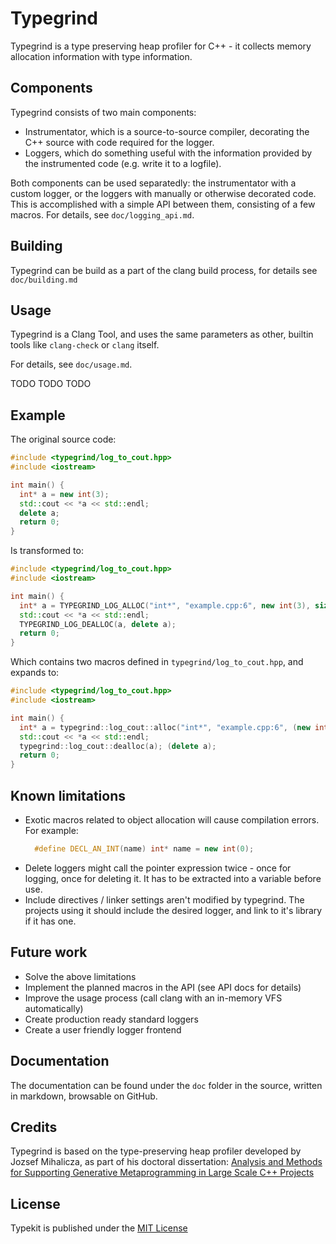 Typegrind
===

Typegrind is a type preserving heap profiler for C++ - it collects memory allocation information with type information.


Components
---

Typegrind consists of two main components:

 * Instrumentator, which is a source-to-source compiler, decorating the C++ source with code required for the logger.
 * Loggers, which do something useful with the information provided by the instrumented code (e.g. write it to a logfile).

Both components can be used separatedly: the instrumentator with a custom logger, or the loggers with manually or otherwise decorated code. This is accomplished with a simple API between them, consisting of a few macros. For details, see `doc/logging_api.md`.


Building
---

Typegrind can be build as a part of the clang build process, for details see `doc/building.md`


Usage
---

Typegrind is a Clang Tool, and uses the same parameters as other, builtin tools like `clang-check` or `clang` itself.

For details, see `doc/usage.md`.

TODO TODO TODO


Example
---

The original source code:

```cpp
#include <typegrind/log_to_cout.hpp>
#include <iostream>

int main() {
  int* a = new int(3);
  std::cout << *a << std::endl;
  delete a;
  return 0;
}
```

Is transformed to:

```cpp
#include <typegrind/log_to_cout.hpp>
#include <iostream>

int main() {
  int* a = TYPEGRIND_LOG_ALLOC("int*", "example.cpp:6", new int(3), sizeof(int));
  std::cout << *a << std::endl;
  TYPEGRIND_LOG_DEALLOC(a, delete a);
  return 0;
}
```

Which contains two macros defined in `typegrind/log_to_cout.hpp`, and expands to:

```cpp
#include <typegrind/log_to_cout.hpp>
#include <iostream>

int main() {
  int* a = typegrind::log_cout::alloc("int*", "example.cpp:6", (new int(3)), sizeof(int));
  std::cout << *a << std::endl;
  typegrind::log_cout::dealloc(a); (delete a);
  return 0;
}
```


Known limitations
---

 * Exotic macros related to object allocation will cause compilation errors. For example:
   ```cpp
     #define DECL_AN_INT(name) int* name = new int(0);
   ```
 * Delete loggers might call the pointer expression twice - once for logging, once for deleting it. It has to be extracted into a variable before use.
 * Include directives / linker settings aren't modified by typegrind. The projects using it should include the desired logger, and link to it's library if it has one.


Future work
---

 * Solve the above limitations
 * Implement the planned macros in the API (see API docs for details)
 * Improve the usage process (call clang with an in-memory VFS automatically)
 * Create production ready standard loggers
 * Create a user friendly logger frontend


Documentation
---

The documentation can be found under the `doc` folder in the source, written in markdown, browsable on GitHub.


Credits
---

Typegrind is based on the type-preserving heap profiler developed by Jozsef Mihalicza, as part of his doctoral dissertation: [Analysis and Methods for Supporting Generative Metaprogramming in Large Scale C++ Projects](http://www.tnkcs.inf.elte.hu/vedes/Mihalicza_Jozsef_Ertekezes.pdf)

License
---

Typekit is published under the 
[MIT License](https://opensource.org/licenses/MIT)
